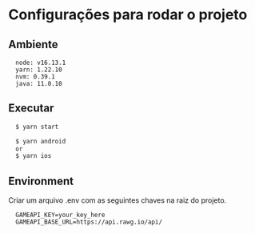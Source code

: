 # Configurações para rodar o projeto

## Ambiente

```
  node: v16.13.1
  yarn: 1.22.10
  nvm: 0.39.1
  java: 11.0.10
```

## Executar

```sh
  $ yarn start
```

```sh
  $ yarn android
  or
  $ yarn ios
```
## Environment

Criar um arquivo .env com as seguintes chaves na raiz do projeto.

```
  GAMEAPI_KEY=your_key_here
  GAMEAPI_BASE_URL=https://api.rawg.io/api/
```
